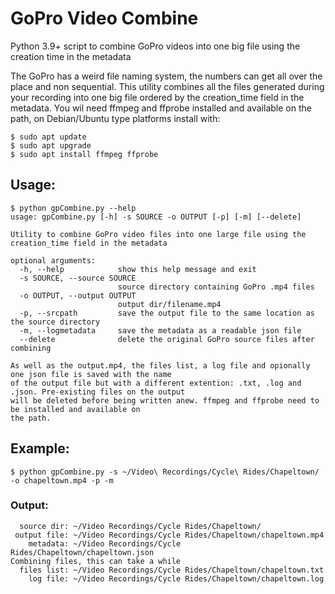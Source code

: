 # GoPro Video Combine
Python 3.9+ script to combine GoPro videos into one big file using the creation time in the metadata

The GoPro has a weird file naming system, the numbers can get all over the place and non sequential. This utility combines all the files generated 
during your recording into one big file ordered by the creation_time field in the metadata. You wil need ffmpeg and ffprobe installed and available 
on the path, on Debian/Ubuntu type platforms install with:
```
$ sudo apt update
$ sudo apt upgrade
$ sudo apt install ffmpeg ffprobe
```

## Usage:
```
$ python gpCombine.py --help
usage: gpCombine.py [-h] -s SOURCE -o OUTPUT [-p] [-m] [--delete]

Utility to combine GoPro video files into one large file using the creation_time field in the metadata

optional arguments:
  -h, --help            show this help message and exit
  -s SOURCE, --source SOURCE
                        source directory containing GoPro .mp4 files
  -o OUTPUT, --output OUTPUT
                        output dir/filename.mp4
  -p, --srcpath         save the output file to the same location as the source directory
  -m, --logmetadata     save the metadata as a readable json file
  --delete              delete the original GoPro source files after combining

As well as the output.mp4, the files list, a log file and opionally one json file is saved with the name 
of the output file but with a different extention: .txt, .log and .json. Pre-existing files on the output 
will be deleted before being written anew. ffmpeg and ffprobe need to be installed and available on 
the path.
```
## Example:
```
$ python gpCombine.py -s ~/Video\ Recordings/Cycle\ Rides/Chapeltown/ -o chapeltown.mp4 -p -m
```
### Output:
```
  source dir: ~/Video Recordings/Cycle Rides/Chapeltown/
 output file: ~/Video Recordings/Cycle Rides/Chapeltown/chapeltown.mp4
    metadata: ~/Video Recordings/Cycle Rides/Chapeltown/chapeltown.json
Combining files, this can take a while
  files list: ~/Video Recordings/Cycle Rides/Chapeltown/chapeltown.txt
    log file: ~/Video Recordings/Cycle Rides/Chapeltown/chapeltown.log
```



